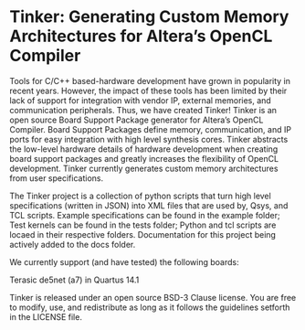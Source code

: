 # Tinker: Generating Custom Memory Architectures for Altera’s OpenCL Compiler

Tools for C/C++ based-hardware development have grown in popularity in recent
years. However, the impact of these tools has been limited by their lack of
support for integration with vendor IP, external memories, and communication
peripherals. Thus, we have created Tinker! Tinker is an open source Board
Support Package generator for Altera’s OpenCL Compiler. Board Support Packages
define memory, communication, and IP ports for easy integration with high level
synthesis cores. Tinker abstracts the low-level hardware details of hardware
development when creating board support packages and greatly increases the
flexibility of OpenCL development. Tinker currently generates custom memory
architectures from user specifications.

The Tinker project is a collection of python scripts that turn high level
specifications (written in JSON) into XML files that are used by, Qsys, and TCL
scripts. Example specifications can be found in the example folder; Test kernels
can be found in the tests folder; Python and tcl scripts are locaed in their
respective folders. Documentation for this project being actively added to the
docs folder.

We currently support (and have tested) the following boards:

   Terasic de5net (a7) in Quartus 14.1

Tinker is released under an open source BSD-3 Clause license. You are free to
modify, use, and redistribute as long as it follows the guidelines setforth in
the LICENSE file.




